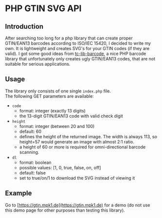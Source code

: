 # PHP GTIN SVG API

## Introduction

After searching too long for a php library that can create proper GTIN/EAN13 barcodes according to ISO/IEC 15420, I decided to write my own.
It is lightweight and creates SVG's for your GTIN codes (if they are valid).
I got some good ideas from [tc-lib-barcode](https://github.com/tecnickcom/tc-lib-barcode), a nice PHP barcode library that unfortunately only creates ugly GTIN/EAN13 codes, that are not suitable for serious applications.

## Usage

The library only consists of one single `index.php` file.\
The following GET parameters are available:
* `code`
  * format: integer (exactly 13 digits)
  * the 13-digit GTIN/EAN13 code with valid check digit
* `height`
  * format: integer (between 20 and 100)
  * default: 60
  * defines the height of the returned image. The width is always 113, so height=57 would generate an image with almost 2:1 ratio.
  * a height of 60 or more is required for omni-directional barcode scanning.
* `dl`
  * format: boolean
  * possible values: [1, 0, true, false, on, off]
  * default: false
  * set to true/on/1 to download the SVG instead of viewing it
  
## Example
  
Go to [https://gtin.mpk1.de](https://gtin.mpk1.de) for a demo (do not use this demo page for other purposes than testing this library).
